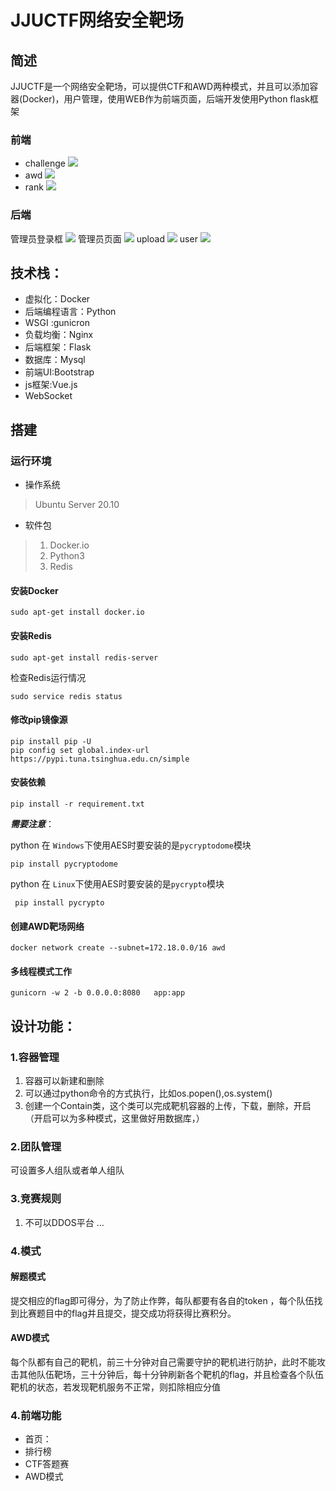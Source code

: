 # JJUCTF网络安全靶场
## 简述
JJUCTF是一个网络安全靶场，可以提供CTF和AWD两种模式，并且可以添加容器(Docker)，用户管理，使用WEB作为前端页面，后端开发使用Python flask框架
### 前端
- challenge
![](static/image/readme/challenge.png)
- awd
![](static/image/readme/AWD.png)
- rank
![](static/image/readme/rank.png)
### 后端
管理员登录框
![](static/image/readme/admin_login.png)
管理员页面
![](static/image/readme/admin_index.png)
upload
![](static/image/readme/admin_upload.png)
user
![](static/image/readme/admin_user.png)
## 技术栈：
- 虚拟化：Docker
- 后端编程语言：Python
- WSGI :gunicron
- 负载均衡：Nginx
- 后端框架：Flask
- 数据库：Mysql
- 前端UI:Bootstrap
- js框架:Vue.js
- WebSocket


## 搭建
### 运行环境
- 操作系统
> Ubuntu Server 20.10 
- 软件包
> 1. Docker.io
> 2. Python3
> 3. Redis

#### 安装Docker
```angular2html
sudo apt-get install docker.io
```
#### 安装Redis
```angular2html
sudo apt-get install redis-server
```
检查Redis运行情况
```angular2html
sudo service redis status
```
#### 修改pip镜像源

```angular2html
pip install pip -U
pip config set global.index-url https://pypi.tuna.tsinghua.edu.cn/simple
```

####  安装依赖
```angular2html
pip install -r requirement.txt
```

***需要注意***：

python 在 `Windows`下使用AES时要安装的是`pycryptodome`模块
```angular2html
pip install pycryptodome 
```

python 在 `Linux`下使用AES时要安装的是`pycrypto`模块 
```angular2html
 pip install pycrypto 
```

#### 创建AWD靶场网络
```angular2html
docker network create --subnet=172.18.0.0/16 awd
```
#### 多线程模式工作
```angular2html
gunicorn -w 2 -b 0.0.0.0:8080   app:app
```


## 设计功能：
### 1.容器管理

1. 容器可以新建和删除
2. 可以通过python命令的方式执行，比如os.popen(),os.system()
3. 创建一个Contain类，这个类可以完成靶机容器的上传，下载，删除，开启（开启可以为多种模式，这里做好用数据库，）

### 2.团队管理
可设置多人组队或者单人组队

### 3.竞赛规则
1. 不可以DDOS平台
...

### 4.模式

#### 解题模式
提交相应的flag即可得分，为了防止作弊，每队都要有各自的token
，每个队伍找到比赛题目中的flag并且提交，提交成功将获得比赛积分。
#### AWD模式
每个队都有自己的靶机，前三十分钟对自己需要守护的靶机进行防护，此时不能攻击其他队伍靶场，三十分钟后，每十分钟刷新各个靶机的flag，并且检查各个队伍靶机的状态，若发现靶机服务不正常，则扣除相应分值
### 4.前端功能
- 首页：
- 排行榜
- CTF答题赛
- AWD模式




